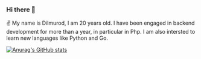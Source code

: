 ### Hi there 👋

<!--
**Dilmurod-Ruziev/Dilmurod-Ruziev** is a ✨ _special_ ✨ repository because its `README.md` (this file) appears on your GitHub profile.

Here are some ideas to get you started:

- 🔭 I’m currently working on ...
- 🌱 I’m currently learning ...
- 👯 I’m looking to collaborate on ...
- 🤔 I’m looking for help with ...
- 💬 Ask me about ...
- 📫 How to reach me: ...
- 😄 Pronouns: ...
- ⚡ Fun fact: ...
-->

✌️ My name is Dilmurod, I am 20 years old. I have been engaged in backend development for more than a year, in particular in Php. I am also intersted to learn new languages like Python and Go. 

[![Anurag's GitHub stats](https://github-readme-stats.vercel.app/api?username=Dilmurod-Ruziev)](https://github.com/anuraghazra/github-readme-stats)

